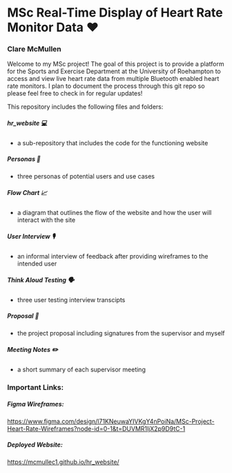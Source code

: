 # MSc Real-Time Display of Heart Rate Monitor Data ♥️
### Clare McMullen

Welcome to my MSc project! The goal of this project is to provide a platform for the Sports and Exercise Department at the University of Roehampton to access and view live heart rate data from multiple Bluetooth enabled heart rate monitors. I plan to document the process through this git repo so please feel free to check in for regular updates!

This repository includes the following files and folders:

##### hr_website 💻
- a sub-repository that includes the code for the functioning website

##### Personas 👤
- three personas of potential users and use cases

##### Flow Chart 📈
- a diagram that outlines the flow of the website and how the user will interact with the site

##### User Interview 🎙️
- an informal interview of feedback after providing wireframes to the intended user

##### Think Aloud Testing 🗣️
- three user testing interview transcipts

##### Proposal 📄
- the project proposal including signatures from the supervisor and myself

##### Meeting Notes ✏️
- a short summary of each supervisor meeting


### Important Links:

##### Figma Wireframes:
https://www.figma.com/design/l71KNeuwaYIVKgY4nPoiNa/MSc-Project-Heart-Rate-Wireframes?node-id=0-1&t=DUVMR1ljX2p9D9tC-1

##### Deployed Website:
https://mcmullec1.github.io/hr_website/




